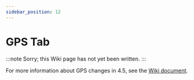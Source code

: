 ```yaml
---
sidebar_position: 12
---
```


# GPS Tab

:::note
Sorry; this Wiki page has not yet been written.
:::

For more information about GPS changes in 4.5, see the [Wiki document](/docs/wiki/guides/current/Failsafe.md).
